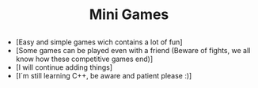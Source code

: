 <h1 align="center"> Mini Games </h1> 

## 
- [Easy and simple games wich contains a lot of fun] <br>
- [Some games can be played even with a friend (Beware of fights, we all know how these competitive games end)]<br>
- [I will continue adding things]<br>
- [I´m still learning C++, be aware and patient please :)]<br>
